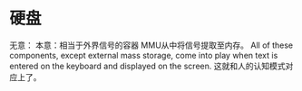 # 硬盘

无意：
本意：相当于外界信号的容器
MMU从中将信号提取至内存。
All of these components, except external mass storage, come into play when text is entered on the keyboard and displayed on the screen.
这就和人的认知模式对应上了。
